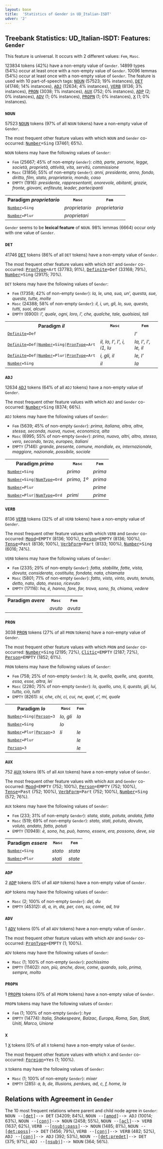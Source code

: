 ```yaml
---
layout: base
title:  'Statistics of Gender in UD_Italian-ISDT'
udver: '2'
---
```


## Treebank Statistics: UD_Italian-ISDT: Features: `Gender`

This feature is universal.
It occurs with 2 different values: `Fem`, `Masc`.

123834 tokens (42%) have a non-empty value of `Gender`.
14899 types (54%) occur at least once with a non-empty value of `Gender`.
10096 lemmas (54%) occur at least once with a non-empty value of `Gender`.
The feature is used with 10 part-of-speech tags: <tt><a href="it_isdt-pos-NOUN.html">NOUN</a></tt> (57523; 19% instances), <tt><a href="it_isdt-pos-DET.html">DET</a></tt> (41746; 14% instances), <tt><a href="it_isdt-pos-ADJ.html">ADJ</a></tt> (12634; 4% instances), <tt><a href="it_isdt-pos-VERB.html">VERB</a></tt> (8136; 3% instances), <tt><a href="it_isdt-pos-PRON.html">PRON</a></tt> (3038; 1% instances), <tt><a href="it_isdt-pos-AUX.html">AUX</a></tt> (752; 0% instances), <tt><a href="it_isdt-pos-ADP.html">ADP</a></tt> (2; 0% instances), <tt><a href="it_isdt-pos-ADV.html">ADV</a></tt> (1; 0% instances), <tt><a href="it_isdt-pos-PROPN.html">PROPN</a></tt> (1; 0% instances), <tt><a href="it_isdt-pos-X.html">X</a></tt> (1; 0% instances).

### `NOUN`

57523 <tt><a href="it_isdt-pos-NOUN.html">NOUN</a></tt> tokens (97% of all `NOUN` tokens) have a non-empty value of `Gender`.

The most frequent other feature values with which `NOUN` and `Gender` co-occurred: <tt><a href="it_isdt-feat-Number.html">Number</a></tt><tt>=Sing</tt> (37461; 65%).

`NOUN` tokens may have the following values of `Gender`:

* `Fem` (25667; 45% of non-empty `Gender`): <em>città, parte, persone, legge, società, proprietà, attività, vita, servitù, commissione</em>
* `Masc` (31856; 55% of non-empty `Gender`): <em>anni, presidente, anno, fondo, diritto, film, stato, proprietario, mondo, caso</em>
* `EMPTY` (1916): <em>presidente, rappresentanti, onorevole, abitanti, grazie, fronte, giovani, enfiteuta, leader, partecipanti</em>

<table>
  <tr><th>Paradigm <i>proprietario</i></th><th><tt>Masc</tt></th><th><tt>Fem</tt></th></tr>
  <tr><td><tt><tt><a href="it_isdt-feat-Number.html">Number</a></tt><tt>=Sing</tt></tt></td><td><em>proprietario</em></td><td><em>proprietaria</em></td></tr>
  <tr><td><tt><tt><a href="it_isdt-feat-Number.html">Number</a></tt><tt>=Plur</tt></tt></td><td><em>proprietari</em></td><td></td></tr>
</table>

`Gender` seems to be **lexical feature** of `NOUN`. 98% lemmas (6664) occur only with one value of `Gender`.

### `DET`

41746 <tt><a href="it_isdt-pos-DET.html">DET</a></tt> tokens (86% of all `DET` tokens) have a non-empty value of `Gender`.

The most frequent other feature values with which `DET` and `Gender` co-occurred: <tt><a href="it_isdt-feat-PronType.html">PronType</a></tt><tt>=Art</tt> (37783; 91%), <tt><a href="it_isdt-feat-Definite.html">Definite</a></tt><tt>=Def</tt> (33168; 79%), <tt><a href="it_isdt-feat-Number.html">Number</a></tt><tt>=Sing</tt> (29175; 70%).

`DET` tokens may have the following values of `Gender`:

* `Fem` (17358; 42% of non-empty `Gender`): <em>la, le, una, sua, un', questa, sue, queste, tutte, molte</em>
* `Masc` (24388; 58% of non-empty `Gender`): <em>il, i, un, gli, lo, suo, questo, tutti, suoi, alcuni</em>
* `EMPTY` (6900): <em>l', quale, ogni, loro, l’, che, qualche, tale, qualsiasi, tali</em>

<table>
  <tr><th>Paradigm <i>il</i></th><th><tt>Masc</tt></th><th><tt>Fem</tt></th></tr>
  <tr><td><tt><tt><a href="it_isdt-feat-Definite.html">Definite</a></tt><tt>=Def</tt></tt></td><td></td><td><em>l’</em></td></tr>
  <tr><td><tt><tt><a href="it_isdt-feat-Definite.html">Definite</a></tt><tt>=Def</tt>|<tt><a href="it_isdt-feat-Number.html">Number</a></tt><tt>=Sing</tt>|<tt><a href="it_isdt-feat-PronType.html">PronType</a></tt><tt>=Art</tt></tt></td><td><em>il, lo, l’, l', i, i1, lu</em></td><td><em>la, l’, l', le, il</em></td></tr>
  <tr><td><tt><tt><a href="it_isdt-feat-Definite.html">Definite</a></tt><tt>=Def</tt>|<tt><a href="it_isdt-feat-Number.html">Number</a></tt><tt>=Plur</tt>|<tt><a href="it_isdt-feat-PronType.html">PronType</a></tt><tt>=Art</tt></tt></td><td><em>i, gli, il</em></td><td><em>le, l’</em></td></tr>
  <tr><td><tt><tt><a href="it_isdt-feat-Number.html">Number</a></tt><tt>=Sing</tt></tt></td><td><em>il</em></td><td><em>la</em></td></tr>
</table>

### `ADJ`

12634 <tt><a href="it_isdt-pos-ADJ.html">ADJ</a></tt> tokens (64% of all `ADJ` tokens) have a non-empty value of `Gender`.

The most frequent other feature values with which `ADJ` and `Gender` co-occurred: <tt><a href="it_isdt-feat-Number.html">Number</a></tt><tt>=Sing</tt> (8374; 66%).

`ADJ` tokens may have the following values of `Gender`:

* `Fem` (5639; 45% of non-empty `Gender`): <em>prima, italiana, altra, altre, stessa, seconda, nuova, nuove, economica, alta</em>
* `Masc` (6995; 55% of non-empty `Gender`): <em>primo, nuovo, altri, altro, stesso, vero, secondo, terzo, europeo, italiani</em>
* `EMPTY` (7146): <em>grande, presente, comune, mondiale, ex, internazionale, maggiore, nazionale, possibile, sociale</em>

<table>
  <tr><th>Paradigm <i>primo</i></th><th><tt>Masc</tt></th><th><tt>Fem</tt></th></tr>
  <tr><td><tt><tt><a href="it_isdt-feat-Number.html">Number</a></tt><tt>=Sing</tt></tt></td><td><em>primo</em></td><td><em>prima</em></td></tr>
  <tr><td><tt><tt><a href="it_isdt-feat-Number.html">Number</a></tt><tt>=Sing</tt>|<tt><a href="it_isdt-feat-NumType.html">NumType</a></tt><tt>=Ord</tt></tt></td><td><em>primo, 1º</em></td><td><em>prima</em></td></tr>
  <tr><td><tt><tt><a href="it_isdt-feat-Number.html">Number</a></tt><tt>=Plur</tt></tt></td><td></td><td><em>prime</em></td></tr>
  <tr><td><tt><tt><a href="it_isdt-feat-Number.html">Number</a></tt><tt>=Plur</tt>|<tt><a href="it_isdt-feat-NumType.html">NumType</a></tt><tt>=Ord</tt></tt></td><td><em>primi</em></td><td><em>prime</em></td></tr>
</table>

### `VERB`

8136 <tt><a href="it_isdt-pos-VERB.html">VERB</a></tt> tokens (32% of all `VERB` tokens) have a non-empty value of `Gender`.

The most frequent other feature values with which `VERB` and `Gender` co-occurred: <tt><a href="it_isdt-feat-Mood.html">Mood</a></tt><tt>=EMPTY</tt> (8136; 100%), <tt><a href="it_isdt-feat-Person.html">Person</a></tt><tt>=EMPTY</tt> (8136; 100%), <tt><a href="it_isdt-feat-Tense.html">Tense</a></tt><tt>=Past</tt> (8136; 100%), <tt><a href="it_isdt-feat-VerbForm.html">VerbForm</a></tt><tt>=Part</tt> (8133; 100%), <tt><a href="it_isdt-feat-Number.html">Number</a></tt><tt>=Sing</tt> (6016; 74%).

`VERB` tokens may have the following values of `Gender`:

* `Fem` (2335; 29% of non-empty `Gender`): <em>fatta, stabilite, fatte, vista, dovuta, considerata, costituita, fondata, nata, chiamata</em>
* `Masc` (5801; 71% of non-empty `Gender`): <em>fatto, visto, vinto, avuto, tenuto, detto, nato, dato, messo, ricevuto</em>
* `EMPTY` (17116): <em>ha, è, hanno, fare, far, trova, sono, fa, chiama, vedere</em>

<table>
  <tr><th>Paradigm <i>avere</i></th><th><tt>Masc</tt></th><th><tt>Fem</tt></th></tr>
  <tr><td><tt></tt></td><td><em>avuto</em></td><td><em>avuta</em></td></tr>
</table>

### `PRON`

3038 <tt><a href="it_isdt-pos-PRON.html">PRON</a></tt> tokens (27% of all `PRON` tokens) have a non-empty value of `Gender`.

The most frequent other feature values with which `PRON` and `Gender` co-occurred: <tt><a href="it_isdt-feat-Number.html">Number</a></tt><tt>=Sing</tt> (2195; 72%), <tt><a href="it_isdt-feat-Clitic.html">Clitic</a></tt><tt>=EMPTY</tt> (2187; 72%), <tt><a href="it_isdt-feat-Person.html">Person</a></tt><tt>=EMPTY</tt> (1852; 61%).

`PRON` tokens may have the following values of `Gender`:

* `Fem` (758; 25% of non-empty `Gender`): <em>la, le, quella, quelle, una, questa, essa, esse, altra, lei</em>
* `Masc` (2280; 75% of non-empty `Gender`): <em>lo, quello, uno, li, questo, gli, lui, tutto, ciò, tutti</em>
* `EMPTY` (8261): <em>si, che, chi, ci, cui, ne, qual, c', mi, quale</em>

<table>
  <tr><th>Paradigm <i>lo</i></th><th><tt>Masc</tt></th><th><tt>Fem</tt></th></tr>
  <tr><td><tt><tt><a href="it_isdt-feat-Number.html">Number</a></tt><tt>=Sing</tt>|<tt><a href="it_isdt-feat-Person.html">Person</a></tt><tt>=3</tt></tt></td><td><em>lo, gli</em></td><td><em>la</em></td></tr>
  <tr><td><tt><tt><a href="it_isdt-feat-Number.html">Number</a></tt><tt>=Sing</tt></tt></td><td><em>lo</em></td><td></td></tr>
  <tr><td><tt><tt><a href="it_isdt-feat-Number.html">Number</a></tt><tt>=Plur</tt>|<tt><a href="it_isdt-feat-Person.html">Person</a></tt><tt>=3</tt></tt></td><td><em>li</em></td><td><em>le</em></td></tr>
  <tr><td><tt><tt><a href="it_isdt-feat-Number.html">Number</a></tt><tt>=Plur</tt></tt></td><td></td><td><em>le</em></td></tr>
  <tr><td><tt><tt><a href="it_isdt-feat-Person.html">Person</a></tt><tt>=3</tt></tt></td><td></td><td><em>le</em></td></tr>
</table>

### `AUX`

752 <tt><a href="it_isdt-pos-AUX.html">AUX</a></tt> tokens (6% of all `AUX` tokens) have a non-empty value of `Gender`.

The most frequent other feature values with which `AUX` and `Gender` co-occurred: <tt><a href="it_isdt-feat-Mood.html">Mood</a></tt><tt>=EMPTY</tt> (752; 100%), <tt><a href="it_isdt-feat-Person.html">Person</a></tt><tt>=EMPTY</tt> (752; 100%), <tt><a href="it_isdt-feat-Tense.html">Tense</a></tt><tt>=Past</tt> (752; 100%), <tt><a href="it_isdt-feat-VerbForm.html">VerbForm</a></tt><tt>=Part</tt> (752; 100%), <tt><a href="it_isdt-feat-Number.html">Number</a></tt><tt>=Sing</tt> (572; 76%).

`AUX` tokens may have the following values of `Gender`:

* `Fem` (233; 31% of non-empty `Gender`): <em>stata, state, potuta, andata, fatta</em>
* `Masc` (519; 69% of non-empty `Gender`): <em>stato, stati, potuto, dovuto, voluto, andato, fatto, potuti</em>
* `EMPTY` (10949): <em>è, sono, ha, può, hanno, essere, era, possono, deve, sia</em>

<table>
  <tr><th>Paradigm <i>essere</i></th><th><tt>Masc</tt></th><th><tt>Fem</tt></th></tr>
  <tr><td><tt><tt><a href="it_isdt-feat-Number.html">Number</a></tt><tt>=Sing</tt></tt></td><td><em>stato</em></td><td><em>stata</em></td></tr>
  <tr><td><tt><tt><a href="it_isdt-feat-Number.html">Number</a></tt><tt>=Plur</tt></tt></td><td><em>stati</em></td><td><em>state</em></td></tr>
</table>

### `ADP`

2 <tt><a href="it_isdt-pos-ADP.html">ADP</a></tt> tokens (0% of all `ADP` tokens) have a non-empty value of `Gender`.

`ADP` tokens may have the following values of `Gender`:

* `Masc` (2; 100% of non-empty `Gender`): <em>del, du</em>
* `EMPTY` (45312): <em>di, a, in, da, per, con, su, come, ad, tra</em>

### `ADV`

1 <tt><a href="it_isdt-pos-ADV.html">ADV</a></tt> tokens (0% of all `ADV` tokens) have a non-empty value of `Gender`.

The most frequent other feature values with which `ADV` and `Gender` co-occurred: <tt><a href="it_isdt-feat-PronType.html">PronType</a></tt><tt>=EMPTY</tt> (1; 100%).

`ADV` tokens may have the following values of `Gender`:

* `Masc` (1; 100% of non-empty `Gender`): <em>pochissimo</em>
* `EMPTY` (11402): <em>non, più, anche, dove, come, quando, solo, prima, sempre, molto</em>

### `PROPN`

1 <tt><a href="it_isdt-pos-PROPN.html">PROPN</a></tt> tokens (0% of all `PROPN` tokens) have a non-empty value of `Gender`.

`PROPN` tokens may have the following values of `Gender`:

* `Fem` (1; 100% of non-empty `Gender`): <em>hye</em>
* `EMPTY` (14774): <em>Italia, Shakespeare, Balzac, Europa, Roma, San, Stati, Uniti, Marco, Unione</em>

### `X`

1 <tt><a href="it_isdt-pos-X.html">X</a></tt> tokens (0% of all `X` tokens) have a non-empty value of `Gender`.

The most frequent other feature values with which `X` and `Gender` co-occurred: <tt><a href="it_isdt-feat-Foreign.html">Foreign</a></tt><tt>=Yes</tt> (1; 100%).

`X` tokens may have the following values of `Gender`:

* `Masc` (1; 100% of non-empty `Gender`): <em>mixer</em>
* `EMPTY` (285): <em>a, b, de, Illusions, perdues, ad, c, f, home, la</em>

## Relations with Agreement in `Gender`

The 10 most frequent relations where parent and child node agree in `Gender`:
<tt>NOUN --[<tt><a href="it_isdt-dep-det.html">det</a></tt>]--> DET</tt> (34209; 84%),
<tt>NOUN --[<tt><a href="it_isdt-dep-amod.html">amod</a></tt>]--> ADJ</tt> (10014; 63%),
<tt>NOUN --[<tt><a href="it_isdt-dep-conj.html">conj</a></tt>]--> NOUN</tt> (2458; 55%),
<tt>NOUN --[<tt><a href="it_isdt-dep-acl.html">acl</a></tt>]--> VERB</tt> (1637; 62%),
<tt>VERB --[<tt><a href="it_isdt-dep-nsubj-pass.html">nsubj:pass</a></tt>]--> NOUN</tt> (1485; 81%),
<tt>NOUN --[<tt><a href="it_isdt-dep-det-poss.html">det:poss</a></tt>]--> DET</tt> (1456; 79%),
<tt>VERB --[<tt><a href="it_isdt-dep-conj.html">conj</a></tt>]--> VERB</tt> (482; 52%),
<tt>ADJ --[<tt><a href="it_isdt-dep-conj.html">conj</a></tt>]--> ADJ</tt> (392; 53%),
<tt>NOUN --[<tt><a href="it_isdt-dep-det-predet.html">det:predet</a></tt>]--> DET</tt> (375; 97%),
<tt>ADJ --[<tt><a href="it_isdt-dep-nsubj.html">nsubj</a></tt>]--> NOUN</tt> (364; 56%).

